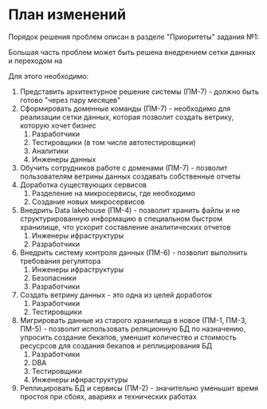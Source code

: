 # План изменений

Порядок решения проблем описан в разделе "Приоритеты" задания №1:

Большая часть проблем может быть решена внедрением сетки данных и переходом на 

Для этого необходимо:
1. Представить архитектурное решение системы (ПМ-7) - должно быть готово "через пару месяцев"
2. Сформировать доменные команды (ПМ-7) - необходимо для реализации сетки данных, которая позволит создать ветрику, которую хочет бизнес
   1. Разработчики
   2. Тестировщики (в том числе автотестировщики)
   3. Аналитики
   4. Инженеры данных
3. Обучить сотрудников работе с доменами (ПМ-7) - позволит пользователям ветрины данных создавать собственные отчеты
4. Доработка существующих сервисов
   1. Разделение на микросервисы, где необходимо
   2. Создание новых микросервисов
5. Внедрить Data lakehouse (ПМ-4) - позволит хранить файлы и не структурированную информацию в специальном быстром хранилище, что ускорит составление аналитических отчетов
   1. Инженеры ифраструктуры
   2. Разработчики
6. Внедрить систему контроля данных (ПМ-6) - позволит выполнить требования регулятора
   1. Инженеры ифраструктуры
   2. Безопасники
   3. Разработчики
7. Создать ветрину данных - это одна из целей доработок
   1. Разработчики
   2. Тестировщики
8. Мигрировать данные из старого хранилища в новое (ПМ-1, ПМ-3, ПМ-5) - позволит использовать реляционную БД по назначению, упросить создание бекапов, уменшит количество и стоимость ресусрсов для создания бекапов и реплицирования БД
   1. Разработчики
   2. DBA
   3. Тестировщики
   4. Инженеры ифнраструктуры
9.  Реплицировать БД и сервисы (ПМ-2) - значительно уменьшит время простоя при сбоях, авариях и технических работах